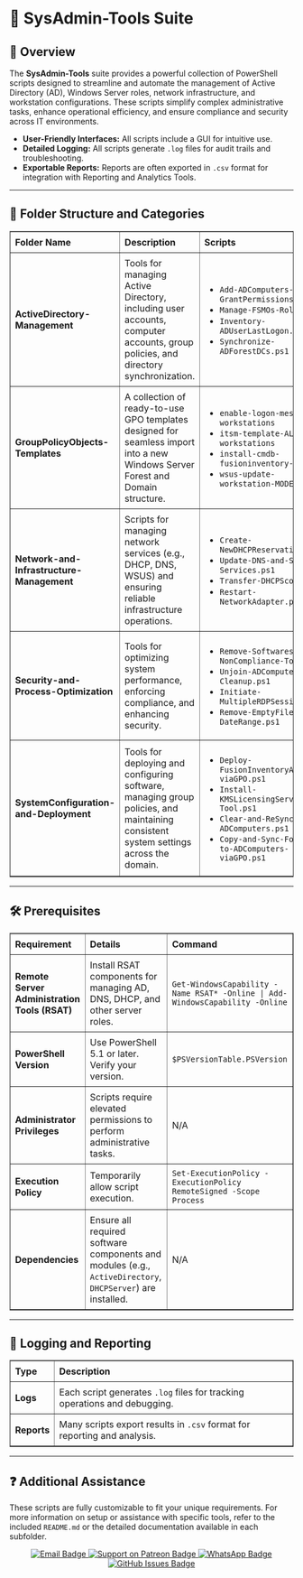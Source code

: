 <div>
  <h1>🔧 SysAdmin-Tools Suite</h1>

  <h2>📄 Overview</h2>
  <p>
    The <strong>SysAdmin-Tools</strong> suite provides a powerful collection of PowerShell scripts designed to streamline and automate the management of 
    Active Directory (AD), Windows Server roles, network infrastructure, and workstation configurations. These scripts simplify complex administrative tasks, 
    enhance operational efficiency, and ensure compliance and security across IT environments.
  </p>
  <ul>
    <li><strong>User-Friendly Interfaces:</strong> All scripts include a GUI for intuitive use.</li>
    <li><strong>Detailed Logging:</strong> All scripts generate <code>.log</code> files for audit trails and troubleshooting.</li>
    <li><strong>Exportable Reports:</strong> Reports are often exported in <code>.csv</code> format for integration with Reporting and Analytics Tools.</li>
  </ul>

  <hr />

  <h2>📂 Folder Structure and Categories</h2>
  <table border="1" style="border-collapse: collapse; width: 100%; text-align: left;">
    <thead>
      <tr>
        <th style="padding: 8px;"><strong>Folder Name</strong></th>
        <th style="padding: 8px;">Description</th>
        <th style="padding: 8px;">Scripts</th>
      </tr>
    </thead>
    <tbody>
      <tr>
        <td style="padding: 8px;"><strong>ActiveDirectory-Management</strong></td>
        <td style="padding: 8px;">Tools for managing Active Directory, including user accounts, computer accounts, group policies, and directory synchronization.</td>
        <td style="padding: 8px;">
          <ul>
            <li><code>Add-ADComputers-GrantPermissions.ps1</code></li>
            <li><code>Manage-FSMOs-Roles.ps1</code></li>
            <li><code>Inventory-ADUserLastLogon.ps1</code></li>
            <li><code>Synchronize-ADForestDCs.ps1</code></li>
          </ul>
        </td>
      </tr>
      <tr>
        <td style="padding: 8px;"><strong>GroupPolicyObjects-Templates</strong></td>
        <td style="padding: 8px;">A collection of ready-to-use GPO templates designed for seamless import into a new Windows Server Forest and Domain structure.</td>
        <td style="padding: 8px;">
          <ul>
            <li><code>enable-logon-message-workstations</code></li>
            <li><code>itsm-template-ALL-workstations</code></li>
            <li><code>install-cmdb-fusioninventory-agent</code></li>
            <li><code>wsus-update-workstation-MODEL</code></li>
          </ul>
        </td>
      </tr>
      <tr>
        <td style="padding: 8px;"><strong>Network-and-Infrastructure-Management</strong></td>
        <td style="padding: 8px;">Scripts for managing network services (e.g., DHCP, DNS, WSUS) and ensuring reliable infrastructure operations.</td>
        <td style="padding: 8px;">
          <ul>
            <li><code>Create-NewDHCPReservations.ps1</code></li>
            <li><code>Update-DNS-and-Sites-Services.ps1</code></li>
            <li><code>Transfer-DHCPScopes.ps1</code></li>
            <li><code>Restart-NetworkAdapter.ps1</code></li>
          </ul>
        </td>
      </tr>
      <tr>
        <td style="padding: 8px;"><strong>Security-and-Process-Optimization</strong></td>
        <td style="padding: 8px;">Tools for optimizing system performance, enforcing compliance, and enhancing security.</td>
        <td style="padding: 8px;">
          <ul>
            <li><code>Remove-Softwares-NonCompliance-Tool.ps1</code></li>
            <li><code>Unjoin-ADComputer-and-Cleanup.ps1</code></li>
            <li><code>Initiate-MultipleRDPSessions.ps1</code></li>
            <li><code>Remove-EmptyFiles-or-DateRange.ps1</code></li>
          </ul>
        </td>
      </tr>
      <tr>
        <td style="padding: 8px;"><strong>SystemConfiguration-and-Deployment</strong></td>
        <td style="padding: 8px;">Tools for deploying and configuring software, managing group policies, and maintaining consistent system settings across the domain.</td>
        <td style="padding: 8px;">
          <ul>
            <li><code>Deploy-FusionInventoryAgent-viaGPO.ps1</code></li>
            <li><code>Install-KMSLicensingServer-Tool.ps1</code></li>
            <li><code>Clear-and-ReSyncGPOs-ADComputers.ps1</code></li>
            <li><code>Copy-and-Sync-Folder-to-ADComputers-viaGPO.ps1</code></li>
          </ul>
        </td>
      </tr>
    </tbody>
  </table>

  <hr />

  <h2>🛠️ Prerequisites</h2>
  <table border="1" style="border-collapse: collapse; width: 100%; text-align: left;">
    <thead>
      <tr>
        <th style="padding: 8px;"><strong>Requirement</strong></th>
        <th style="padding: 8px;">Details</th>
        <th style="padding: 8px;">Command</th>
      </tr>
    </thead>
    <tbody>
      <tr>
        <td style="padding: 8px;"><strong>Remote Server Administration Tools (RSAT)</strong></td>
        <td style="padding: 8px;">Install RSAT components for managing AD, DNS, DHCP, and other server roles.</td>
        <td style="padding: 8px;"><code>Get-WindowsCapability -Name RSAT* -Online | Add-WindowsCapability -Online</code></td>
      </tr>
      <tr>
        <td style="padding: 8px;"><strong>PowerShell Version</strong></td>
        <td style="padding: 8px;">Use PowerShell 5.1 or later. Verify your version.</td>
        <td style="padding: 8px;"><code>$PSVersionTable.PSVersion</code></td>
      </tr>
      <tr>
        <td style="padding: 8px;"><strong>Administrator Privileges</strong></td>
        <td style="padding: 8px;">Scripts require elevated permissions to perform administrative tasks.</td>
        <td style="padding: 8px;">N/A</td>
      </tr>
      <tr>
        <td style="padding: 8px;"><strong>Execution Policy</strong></td>
        <td style="padding: 8px;">Temporarily allow script execution.</td>
        <td style="padding: 8px;"><code>Set-ExecutionPolicy -ExecutionPolicy RemoteSigned -Scope Process</code></td>
      </tr>
      <tr>
        <td style="padding: 8px;"><strong>Dependencies</strong></td>
        <td style="padding: 8px;">Ensure all required software components and modules (e.g., <code>ActiveDirectory</code>, <code>DHCPServer</code>) are installed.</td>
        <td style="padding: 8px;">N/A</td>
      </tr>
    </tbody>
  </table>

  <hr />

  <h2>📝 Logging and Reporting</h2>
  <table border="1" style="border-collapse: collapse; width: 100%; text-align: left;">
    <thead>
      <tr>
        <th style="padding: 8px;"><strong>Type</strong></th>
        <th style="padding: 8px;">Description</th>
      </tr>
    </thead>
    <tbody>
      <tr>
        <td style="padding: 8px;"><strong>Logs</strong></td>
        <td style="padding: 8px;">Each script generates <code>.log</code> files for tracking operations and debugging.</td>
      </tr>
      <tr>
        <td style="padding: 8px;"><strong>Reports</strong></td>
        <td style="padding: 8px;">Many scripts export results in <code>.csv</code> format for reporting and analysis.</td>
      </tr>
    </tbody>
  </table>

  <hr />

  <h2>❓ Additional Assistance</h2>
  <p>
    These scripts are fully customizable to fit your unique requirements. For more information on setup or assistance with specific tools, refer to the included <code>README.md</code> or the detailed documentation available in each subfolder.
  </p>

  <div align="center">
    <a href="mailto:luizhamilton.lhr@gmail.com" target="_blank" rel="noopener noreferrer">
      <img src="https://img.shields.io/badge/Email-luizhamilton.lhr@gmail.com-D14836?style=for-the-badge&logo=gmail" alt="Email Badge">
    </a>
    <a href="https://www.patreon.com/c/brazilianscriptguy" target="_blank" rel="noopener noreferrer">
      <img src="https://img.shields.io/badge/Support%20Me-Patreon-red?style=for-the-badge&logo=patreon" alt="Support on Patreon Badge">
    </a>
    <a href="https://whatsapp.com/channel/0029VaEgqC50G0XZV1k4Mb1c" target="_blank" rel="noopener noreferrer">
      <img src="https://img.shields.io/badge/Join%20Us-WhatsApp-25D366?style=for-the-badge&logo=whatsapp" alt="WhatsApp Badge">
    </a>
    <a href="https://github.com/brazilianscriptguy/BlueTeam-Tools/issues" target="_blank" rel="noopener noreferrer">
      <img src="https://img.shields.io/badge/Report%20Issues-GitHub-blue?style=for-the-badge&logo=github" alt="GitHub Issues Badge">
    </a>
  </div>
</div>
